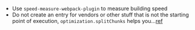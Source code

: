- Use `speed-measure-webpack-plugin` to measure building speed
- Do not create an entry for vendors or other stuff that is not the starting point of execution, `optimization.splitChunks` helps you...[ref](https://webpack.js.org/concepts/entry-points/#entrydescription-object)

